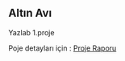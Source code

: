## Altın Avı

Yazlab 1.proje

Poje detayları için : [Proje Raporu](https://github.com/mustafayigit34/altinAvi-Yazlab/blob/main/rapor.pdf)
